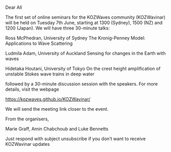 Dear All
 
The first set of online seminars for the KOZWaves community (KOZWavinar) will be held on Tuesday 7th June, starting at 1300 (Sydney), 1500 (NZ) and 1200 (Japan). We will have three 30-minute talks:
 
Ross McPhedran, University of Sydney
The Kronig-Penney Model: Applications to Wave Scattering
 
Ludmila Adam, University of Auckland
Sensing for changes in the Earth with waves
 
Hidetaka Houtani, University of Tokyo
On the crest height amplification of unstable Stokes wave trains in deep water
 
followed by a 30-minute discussion session with the speakers. For more details, visit the webpage
 
https://kozwaves.github.io/KOZWavinar/
 
We will send the meeting link closer to the event.
 
From the organisers,
 
Marie Graff, Amin Chabchoub and Luke Bennetts
 
 
Just respond with subject unsubscribe if you don’t want to receive KOZWavinar updates
